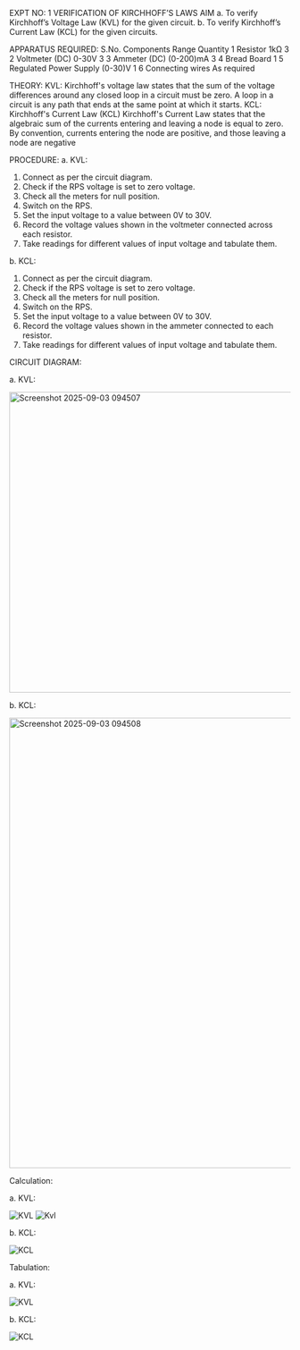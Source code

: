 EXPT NO: 1	VERIFICATION OF KIRCHHOFF’S LAWS
AIM
a.   To verify Kirchhoff’s Voltage Law (KVL) for the given circuit. 
b.   To verify Kirchhoff’s Current Law (KCL) for the given circuits.

APPARATUS REQUIRED:
S.No.	Components	Range	Quantity
1	Resistor	1kΩ	3
2	Voltmeter (DC)	0-30V	3
3	Ammeter (DC)	(0-200)mA	3
4	Bread Board		1
5	Regulated Power Supply	(0-30)V	1
6	Connecting wires		As required

THEORY:
KVL: Kirchhoff's voltage law states that the sum of the voltage differences around any closed loop in a circuit must be zero. A loop in a circuit is any path that ends at the same point at which it starts.
KCL:
Kirchhoff's Current Law (KCL) Kirchhoff's Current Law states that the algebraic sum of the currents entering and leaving a node is equal to zero. By convention, currents entering the node are positive, and those leaving a node are negative


PROCEDURE:
a.   KVL:
1.   Connect as per the circuit diagram.
2.   Check if the RPS voltage is set to zero voltage.
3.   Check all the meters for null position.
4.   Switch on the RPS.
5.   Set the input voltage to a value between 0V to 30V.
6.   Record the voltage values shown in the voltmeter connected across each resistor.
7.   Take readings for different values of input voltage and tabulate them.


b.  KCL:
1.   Connect as per the circuit diagram.
2.   Check if the RPS voltage is set to zero voltage.
3.   Check all the meters for null position.
4.   Switch on the RPS.
5.   Set the input voltage to a value between 0V to 30V.
6.   Record the voltage values shown in the ammeter connected to each resistor.
7.   Take readings for different values of input voltage and tabulate them. 


CIRCUIT DIAGRAM:


a.   KVL:
 
<img width="1107" height="538" alt="Screenshot 2025-09-03 094507" src="https://github.com/user-attachments/assets/ee0e6242-783a-4c04-98e6-41b2a78bee2d" />


b.  KCL:
 
<img width="1475" height="806" alt="Screenshot 2025-09-03 094508" src="https://github.com/user-attachments/assets/dbd6001a-da41-4dad-a695-a9533b228483" />


Calculation:

a.   KVL:
 
![KVL](https://github.com/user-attachments/assets/dfefe88a-e1fc-405e-9340-3d768e353285)
![Kvl](https://github.com/user-attachments/assets/a02d84db-1a57-4307-85d7-6ccff9774b61)


b.  KCL:

![KCL](https://github.com/user-attachments/assets/82e9aa5e-a432-4345-8796-093ecf45155a)



Tabulation:

a.   KVL:

![KVL](https://github.com/user-attachments/assets/bbe487cc-8487-4d76-9cbb-0b980abfc310)



b.  KCL:

![KCL](https://github.com/user-attachments/assets/d5c22fa7-e2d3-4a10-b5df-9064b3f32c90)
